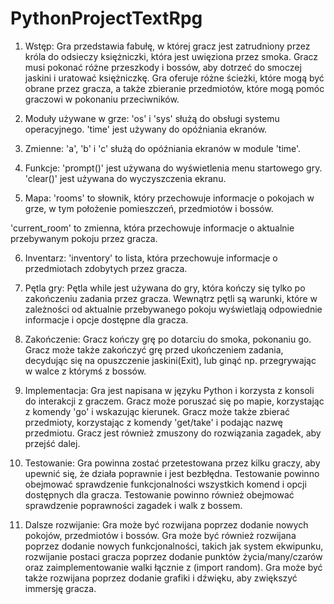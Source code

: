 # PythonProjectTextRpg

1. Wstęp:
Gra przedstawia fabułę, w której gracz jest zatrudniony przez króla do odsieczy księżniczki, która jest uwięziona przez smoka.
Gracz musi pokonać różne przeszkody i bossów, aby dotrzeć do smoczej jaskini i uratować księżniczkę.
Gra oferuje różne ścieżki, które mogą być obrane przez gracza, a także zbieranie przedmiotów, które mogą pomóc graczowi w pokonaniu przeciwników.

2. Moduły używane w grze:
'os' i 'sys' służą do obsługi systemu operacyjnego.
'time' jest używany do opóźniania ekranów.

3. Zmienne:
'a', 'b' i 'c' służą do opóźniania ekranów w module 'time'.

4. Funkcje:
'prompt()' jest używana do wyświetlenia menu startowego gry.
'clear()' jest używana do wyczyszczenia ekranu.

5. Mapa:
'rooms' to słownik, który przechowuje informacje o pokojach w grze, w tym położenie pomieszczeń, przedmiotów i bossów.

'current_room' to zmienna, która przechowuje informacje o aktualnie przebywanym pokoju przez gracza.

6. Inventarz:
'inventory' to lista, która przechowuje informacje o przedmiotach zdobytych przez gracza.

7. Pętla gry:
Pętla while jest używana do gry, która kończy się tylko po zakończeniu zadania przez gracza.
Wewnątrz pętli są warunki, które w zależności od aktualnie przebywanego pokoju wyświetlają odpowiednie informacje i opcje dostępne dla gracza.

8. Zakończenie:
Gracz kończy grę po dotarciu do smoka, pokonaniu go.
Gracz może także zakończyć grę przed ukończeniem zadania, decydując się na opuszczenie jaskini(Exit), lub ginąć np. przegrywając w walce z którymś z bossów.

9. Implementacja:
Gra jest napisana w języku Python i korzysta z konsoli do interakcji z graczem.
Gracz może poruszać się po mapie, korzystając z komendy 'go' i wskazując kierunek.
Gracz może także zbierać przedmioty, korzystając z komendy 'get/take' i podając nazwę przedmiotu.
Gracz jest również zmuszony do rozwiązania zagadek, aby przejść dalej.

10. Testowanie:
Gra powinna zostać przetestowana przez kilku graczy, aby upewnić się, że działa poprawnie i jest bezbłędna.
Testowanie powinno obejmować sprawdzenie funkcjonalności wszystkich komend i opcji dostępnych dla gracza.
Testowanie powinno również obejmować sprawdzenie poprawności zagadek i walk z bossem.

11. Dalsze rozwijanie:
Gra może być rozwijana poprzez dodanie nowych pokojów, przedmiotów i bossów.
Gra może być również rozwijana poprzez dodanie nowych funkcjonalności, takich jak system ekwipunku, rozwijanie postaci gracza 
poprzez dodanie punktów życia/many/czarów oraz zaimplementowanie walki łącznie z (import random).
Gra może być także rozwijana poprzez dodanie grafiki i dźwięku, aby zwiększyć immersję gracza.
